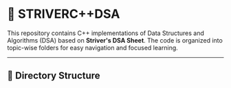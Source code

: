 # 📘 STRIVERC++DSA

This repository contains C++ implementations of Data Structures and Algorithms (DSA) based on **Striver's DSA Sheet**. The code is organized into topic-wise folders for easy navigation and focused learning.

---

## 📁 Directory Structure


